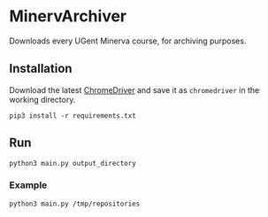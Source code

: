 # MinervArchiver
Downloads every UGent Minerva course, for archiving purposes.

## Installation
Download the latest [ChromeDriver](https://chromedriver.storage.googleapis.com/index.html?path=83.0.4103.39/) and save it as `chromedriver` in the working directory.

```shell script
pip3 install -r requirements.txt
```

## Run
```shell script
python3 main.py output_directory
```

### Example

```shell script
python3 main.py /tmp/repositories
```